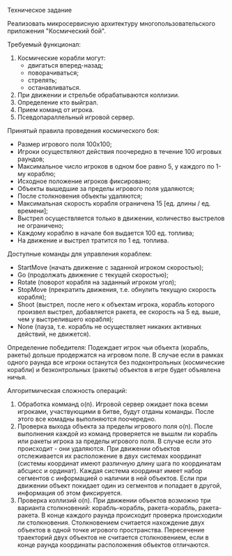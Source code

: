 Техническое задание


Реализовать микросервисную архитектуру многопользовательского приложения "Космический бой".


Требуемый функционал:
1. Космические корабли могут:
   - двигаться вперед-назад;
   - поворачиваться;
   - стрелять;
   - останавливаться.
3. При движении и стрельбе обрабатываются коллизии.
4. Определение кто выйграл.
5. Прием команд от игрока.
6. Псевдопараллельный игровой сервер.


Принятый правила проведения космического боя:
- Размер игрового поля 100х100;
- Игроки осуществляют действия поочередно в течение 100 игровых раундов;
- Максимальное число игроков в одном бое равно 5, у каждого по 1-му кораблю;
- Исходное положение игроков фиксировано;
- Объекты вышедшие за пределы игрового поля удаляются;
- После столкновения объекты удаляются;
- Максимальная скорость корабля ограничена 15 [ед. длины / ед. времени];
- Выстрел осуществляется только в движении, количество выстрелов не ограничено;
- Каждому кораблю в начале боя выдается 100 ед. топлива;
- На движение и выстрел тратится по 1 ед. топлива.


Доступные команды для управления кораблем:
- StartMove (начать движение с заданной игроком скоростью);
- Go (продолжать движение с текущей скоростью);
- Rotate (поворот корабля на заданный игроком угол);
- StopMove (прекратить движения, т.е. обнулить текущую скорость корабля);
- Shoot (выстрел, после него к объектам игрока, корабль которого произвел выстрел, добавляется ракета, ее скорость на 5 ед. выше, чем у выстрелившего корабля);
- None (пауза, т.е. корабль не осуществляет никаких активных действий, не движется).


Определение победителя:
Подеждает игрок чьи объекта (корабль, ракеты) дольше продержатся на игровом поле.
В случае если в рамках одного раунда все игроки останутся без подконтрольных (космические корабли) и безконтрольных (ракеты) объектов в игре будет объявлена ничья.


Алгоритмическая сложность операций:
1. Обработка комманд о(n).
   Игровой сервер ожидает пока всеми игроками, участвующими в битве, будут отданы команды.
   После этого все комадны выполняются поочередно.
2. Проверка выхода объекта за пределы игрового поля о(n).
   После выполнения каждой из команд проверяется не вышлм ли корабль или ракеты игрока за пределы игрового поля.
   В случае если это происходит - они удаляются.
   При движении объектов отслеживается их расположение в двух системах координат (системы координат имеют различную длину шага по координатам абсцисс и ординат).
   Каждая система координат имеет набор сегментов с информацией о наличии в ней объектов. Если при движении объект покидает один из сегментов и попадает в другой, информация об этом фиксируется.
3. Проверка коллизий о(n).
   При движении объектов возможно три варианта столкновений: корабль-корабль, ракета-корабль, ракета-ракета.
   В конце каждого раунда происходит проверка происходили ли столкновения. Столкновением считается нахождение двух объектов в одной точке игрового пространства.
   Пересечение траекторий двух объектов не считается столкновением, если в конце раунда координаты расположения объектов отличаются.
